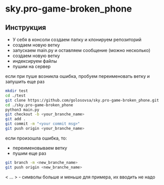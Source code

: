 # sky.pro-game-broken_phone

## Инструкция

* У себя в консоли создаем папку и клонируем репозиторий
* создаем новую ветку
* запускаем main.py и оставляем сообщение (можно несколько)
* создаем новую ветку
* индексируем файлы
* пушим на сервер

если при пуше возникла ошибка, пробуем переименовать ветку и запушить еще раз

```bash
mkdir test
cd ./test
git clone https://github.com/golosovsa/sky.pro-game-broken_phone.git
cd ./sky.pro-game-broken_phone
python3 main.py 
git checkout -b <your_branche_name>
git add .
git commit -m "<your commit msg>"
git push origin <your_branche_name>
```

если произошла ошибка, то:
* переименовываем ветку
* пушим еще раз

```bash
git branch -m <new_branche_name>
git push origin <new_branche_name>
```

< ... > - символы больше и меньше для примера, их вводить не надо 
